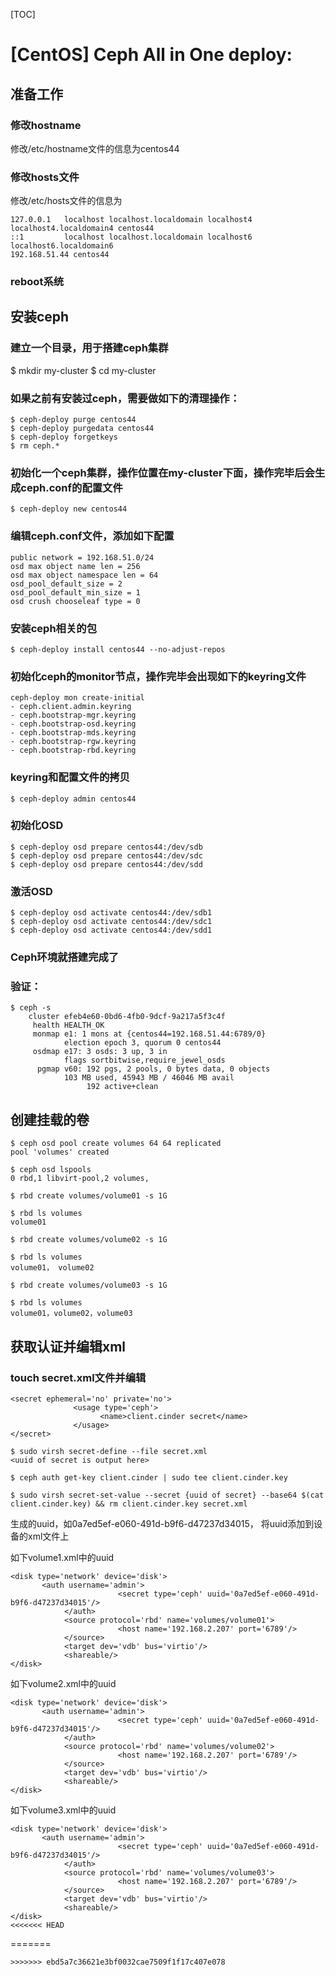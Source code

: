 [TOC]

# [CentOS] Ceph All in One deploy:

## 准备工作
### 修改hostname
   修改/etc/hostname文件的信息为centos44
### 修改hosts文件
   修改/etc/hosts文件的信息为
   ```
   127.0.0.1   localhost localhost.localdomain localhost4 localhost4.localdomain4 centos44
   ::1         localhost localhost.localdomain localhost6 localhost6.localdomain6
   192.168.51.44 centos44
   ```
### reboot系统

## 安装ceph
### 建立一个目录，用于搭建ceph集群
$ mkdir my-cluster
$ cd my-cluster

### 如果之前有安装过ceph，需要做如下的清理操作：
```
$ ceph-deploy purge centos44
$ ceph-deploy purgedata centos44
$ ceph-deploy forgetkeys
$ rm ceph.*
```

### 初始化一个ceph集群，操作位置在my-cluster下面，操作完毕后会生成ceph.conf的配置文件
```
$ ceph-deploy new centos44
```

### 编辑ceph.conf文件，添加如下配置
```
public network = 192.168.51.0/24
osd max object name len = 256
osd max object namespace len = 64
osd_pool_default_size = 2
osd_pool_default_min_size = 1
osd crush chooseleaf type = 0
```

### 安装ceph相关的包
```
$ ceph-deploy install centos44 --no-adjust-repos
```

### 初始化ceph的monitor节点，操作完毕会出现如下的keyring文件
```
ceph-deploy mon create-initial
- ceph.client.admin.keyring
- ceph.bootstrap-mgr.keyring
- ceph.bootstrap-osd.keyring
- ceph.bootstrap-mds.keyring
- ceph.bootstrap-rgw.keyring
- ceph.bootstrap-rbd.keyring
```

### keyring和配置文件的拷贝
```
$ ceph-deploy admin centos44
```

### 初始化OSD
```
$ ceph-deploy osd prepare centos44:/dev/sdb
$ ceph-deploy osd prepare centos44:/dev/sdc
$ ceph-deploy osd prepare centos44:/dev/sdd
```

### 激活OSD
```
$ ceph-deploy osd activate centos44:/dev/sdb1
$ ceph-deploy osd activate centos44:/dev/sdc1
$ ceph-deploy osd activate centos44:/dev/sdd1
```

### Ceph环境就搭建完成了
### 验证：
```
$ ceph -s
    cluster efeb4e60-0bd6-4fb0-9dcf-9a217a5f3c4f
     health HEALTH_OK
     monmap e1: 1 mons at {centos44=192.168.51.44:6789/0}
            election epoch 3, quorum 0 centos44
     osdmap e17: 3 osds: 3 up, 3 in
            flags sortbitwise,require_jewel_osds
      pgmap v60: 192 pgs, 2 pools, 0 bytes data, 0 objects
            103 MB used, 45943 MB / 46046 MB avail
                 192 active+clean
```

## 创建挂载的卷
```
$ ceph osd pool create volumes 64 64 replicated
pool 'volumes' created

$ ceph osd lspools
0 rbd,1 libvirt-pool,2 volumes,

$ rbd create volumes/volume01 -s 1G

$ rbd ls volumes
volume01

$ rbd create volumes/volume02 -s 1G

$ rbd ls volumes
volume01， volume02

$ rbd create volumes/volume03 -s 1G

$ rbd ls volumes
volume01，volume02，volume03
```


## 获取认证并编辑xml
### touch secret.xml文件并编辑
```
<secret ephemeral='no' private='no'>
              <usage type='ceph'>
                    <name>client.cinder secret</name>
              </usage>
</secret>
```
```
$ sudo virsh secret-define --file secret.xml
<uuid of secret is output here>
```
```
$ ceph auth get-key client.cinder | sudo tee client.cinder.key
```
```
$ sudo virsh secret-set-value --secret {uuid of secret} --base64 $(cat client.cinder.key) && rm client.cinder.key secret.xml
```
生成的uuid，如0a7ed5ef-e060-491d-b9f6-d47237d34015， 将uuid添加到设备的xml文件上

如下volume1.xml中的uuid
```
<disk type='network' device='disk'>
       <auth username='admin'>
                        <secret type='ceph' uuid='0a7ed5ef-e060-491d-b9f6-d47237d34015'/>
            </auth>
            <source protocol='rbd' name='volumes/volume01'>
                        <host name='192.168.2.207' port='6789'/>
            </source>
            <target dev='vdb' bus='virtio'/>
            <shareable/>
</disk>
```

如下volume2.xml中的uuid
```
<disk type='network' device='disk'>
       <auth username='admin'>
                        <secret type='ceph' uuid='0a7ed5ef-e060-491d-b9f6-d47237d34015'/>
            </auth>
            <source protocol='rbd' name='volumes/volume02'>
                        <host name='192.168.2.207' port='6789'/>
            </source>
            <target dev='vdb' bus='virtio'/>
            <shareable/>
</disk>
```

如下volume3.xml中的uuid
```
<disk type='network' device='disk'>
       <auth username='admin'>
                        <secret type='ceph' uuid='0a7ed5ef-e060-491d-b9f6-d47237d34015'/>
            </auth>
            <source protocol='rbd' name='volumes/volume03'>
                        <host name='192.168.2.207' port='6789'/>
            </source>
            <target dev='vdb' bus='virtio'/>
            <shareable/>
</disk>
<<<<<<< HEAD
```
=======
```
>>>>>>> ebd5a7c36621e3bf0032cae7509f1f17c407e078
